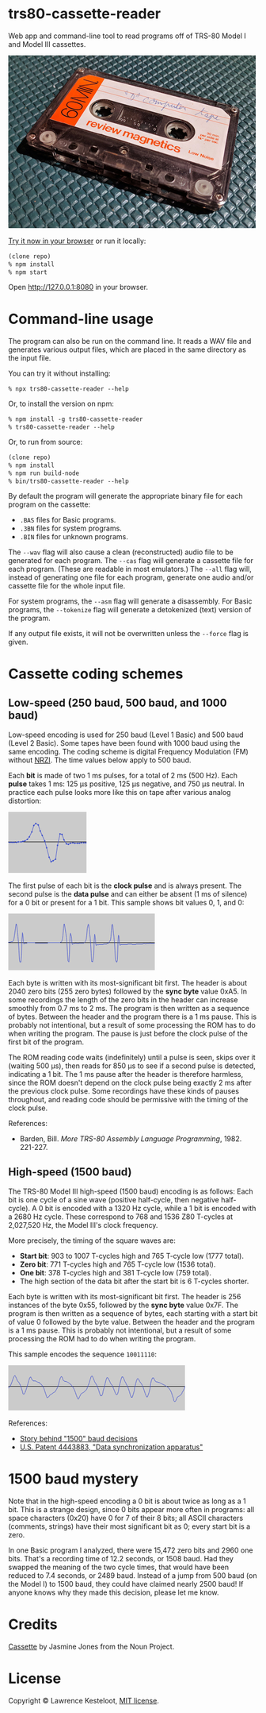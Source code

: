# trs80-cassette-reader

Web app and command-line tool to read programs off of TRS-80 Model I and Model
III cassettes.

![Tape](images/tape.jpg)

[Try it now in your browser](https://lkesteloot.github.io/trs80-cassette-reader-js/)
or run it locally:

    (clone repo)
    % npm install
    % npm start

Open http://127.0.0.1:8080 in your browser.

# Command-line usage

The program can also be run on the command line. It reads a WAV file
and generates various output files, which are placed in the same directory
as the input file.

You can try it without installing:

    % npx trs80-cassette-reader --help

Or, to install the version on npm:

    % npm install -g trs80-cassette-reader
    % trs80-cassette-reader --help

Or, to run from source:

    (clone repo)
    % npm install
    % npm run build-node
    % bin/trs80-cassette-reader --help

By default the program will generate the appropriate binary file for
each program on the cassette:

* `.BAS` files for Basic programs.
* `.3BN` files for system programs.
* `.BIN` files for unknown programs.

The `--wav` flag will also cause a clean (reconstructed) audio file
to be generated for each program. The `--cas` flag will generate a cassette
file for each program. (These are readable in most emulators.) The
`--all` flag will, instead of generating one file for each program,
generate one audio and/or cassette file for the whole input file.

For system programs, the `--asm` flag will generate a disassembly.
For Basic programs, the `--tokenize` flag will generate a detokenized
(text) version of the program.

If any output file exists, it will not be overwritten unless the
`--force` flag is given.

# Cassette coding schemes

## Low-speed (250 baud, 500 baud, and 1000 baud)

Low-speed encoding is used for 250 baud (Level 1 Basic) and
500 baud (Level 2 Basic). Some tapes have been found with 1000 baud
using the same encoding. The coding scheme is digital Frequency Modulation (FM)
without [NRZI](https://en.wikipedia.org/wiki/Non-return-to-zero#Non-return-to-zero_inverted).
The time values below apply to 500 baud.

Each **bit** is made of two 1 ms pulses, for a total of 2 ms (500 Hz).
Each **pulse** takes 1 ms: 125 µs positive, 125 µs negative, and 750 µs neutral.
In practice each pulse looks more like this on tape after various analog distortion:

![Low speed pulse](images/low-speed-pulse.png) 

The first pulse of each bit is the **clock pulse** and is always present. The second
pulse is the **data pulse** and can either be absent (1 ms of silence) for a 0 bit or
present for a 1 bit. This sample shows bit values 0, 1, and 0:

![Low speed example](images/low-speed-example.png)

Each byte is written with its most-significant bit first.
The header is about 2040 zero bits (255 zero bytes) followed by the **sync byte** value 0xA5.
In some recordings the length of the zero bits in the header can increase
smoothly from 0.7 ms to 2 ms.
The program is then written as a sequence of bytes.
Between the header and the program there is a 1 ms pause. This is probably not intentional,
but a result of some processing the ROM has to do when writing the program. The pause
is just before the clock pulse of the first bit of the program.

The ROM reading code waits (indefinitely) until a pulse is seen, skips over
it (waiting 500 µs), then reads for 850 µs to see if a second pulse is
detected, indicating a 1 bit. The 1 ms pause after the header is therefore
harmless, since the ROM doesn't depend on the clock pulse being exactly 2 ms
after the previous clock pulse. Some recordings have these kinds of pauses
throughout, and reading code should be permissive with the timing of the
clock pulse.

References:

* Barden, Bill. *More TRS-80 Assembly Language Programming*, 1982. 221-227.

## High-speed (1500 baud)

The TRS-80 Model III high-speed (1500 baud) encoding is as follows:
Each bit is one cycle of a sine wave (positive half-cycle, then negative
half-cycle). A 0 bit is encoded with a 1320 Hz cycle, while a 1 bit is encoded
with a 2680 Hz cycle. These correspond to 768 and 1536 Z80 T-cycles at
2,027,520 Hz, the Model III's clock frequency.

More precisely, the timing of the square waves are:

* **Start bit**: 903 to 1007 T-cycles high and 765 T-cycle low (1777 total).
* **Zero bit**: 771 T-cycles high and 765 T-cycle low (1536 total).
* **One bit**: 378 T-cycles high and 381 T-cycle low (759 total).
* The high section of the data bit after the start bit is 6 T-cycles shorter.

Each byte is written with its most-significant bit first.
The header is 256 instances of the byte 0x55, followed by the **sync byte** value 0x7F.
The program is then written as a sequence of bytes, each starting with a
start bit of value 0 followed by the byte value.
Between the header and the program is a 1 ms pause. This is probably not intentional,
but a result of some processing the ROM had to do when writing the program.

This sample encodes the sequence `10011110`:

![High speed example](images/high-speed-example.png)

References:

* [Story behind "1500" baud decisions](http://www.vcfed.org/forum/archive/index.php/t-56618.html)
* [U.S. Patent 4443883, "Data synchronization apparatus"](https://patents.google.com/patent/US4443883)

# 1500 baud mystery

Note that in the high-speed encoding a 0 bit is about twice as long as a 1 bit.
This is a strange design, since 0 bits appear more often in programs: all
space characters (0x20) have 0 for 7 of their 8 bits; all ASCII characters
(comments, strings) have their most significant bit as 0; every start bit is a
zero.

In one Basic program I analyzed, there were 15,472 zero bits and 2960 one bits. That's
a recording time of 12.2 seconds, or 1508 baud. Had they swapped the meaning of
the two cycle times, that would have been reduced to 7.4 seconds, or 2489 baud.
Instead of a jump from 500 baud (on the Model I) to 1500 baud, they could have
claimed nearly 2500 baud! If anyone knows why they made this decision, please
let me know.

# Credits

[Cassette](https://thenounproject.com/term/cassette/13639/) by Jasmine Jones from the Noun Project.

# License

Copyright &copy; Lawrence Kesteloot, [MIT license](LICENSE).

